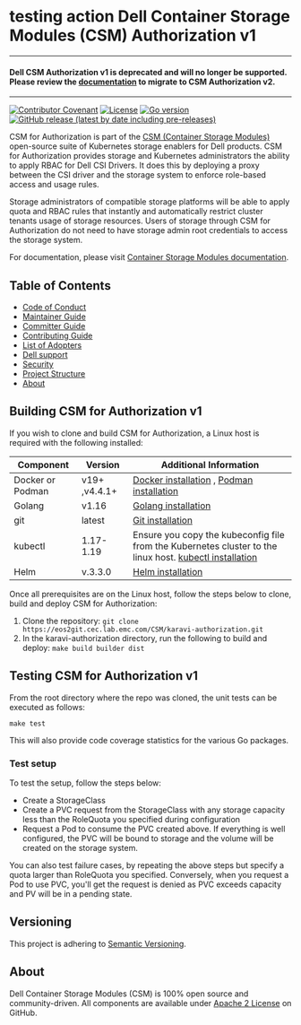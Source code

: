<!--
Copyright (c) 2021-2022 Dell Inc., or its subsidiaries. All Rights Reserved.

Licensed under the Apache License, Version 2.0 (the "License");
you may not use this file except in compliance with the License.
You may obtain a copy of the License at

    http://www.apache.org/licenses/LICENSE-2.0
-->


# testing action Dell Container Storage Modules (CSM) Authorization v1
---
#### Dell CSM Authorization v1 is deprecated and will no longer be supported. Please review the [documentation](https://dell.github.io/csm-docs/) to migrate to CSM Authorization v2. 
---


[![Contributor Covenant](https://img.shields.io/badge/Contributor%20Covenant-v2.0%20adopted-ff69b4.svg)](https://eos2git.cec.lab.emc.com/CSM/csm/blob/main/docs/CODE_OF_CONDUCT.md)
[![License](https://img.shields.io/github/license/dell/karavi-authorization)](LICENSE)
[![Go version](https://img.shields.io/github/go-mod/go-version/dell/karavi-authorization)](go.mod)
[![GitHub release (latest by date including pre-releases)](https://img.shields.io/github/v/release/dell/karavi-authorization?include_prereleases&label=latest&style=flat-square)](https://eos2git.cec.lab.emc.com/CSM/karavi-authorization/releases/latest)

CSM for Authorization is part of the [CSM (Container Storage Modules)](https://eos2git.cec.lab.emc.com/CSM/csm) open-source suite of Kubernetes storage enablers for Dell products. CSM for Authorization provides storage and Kubernetes administrators the ability to apply RBAC for Dell CSI Drivers. It does this by deploying a proxy between the CSI driver and the storage system to enforce role-based access and usage rules.

Storage administrators of compatible storage platforms will be able to apply quota and RBAC rules that instantly and automatically restrict cluster tenants usage of storage resources. Users of storage through CSM for Authorization do not need to have storage admin root credentials to access the storage system.

For documentation, please visit [Container Storage Modules documentation](https://dell.github.io/csm-docs/).

## Table of Contents

* [Code of Conduct](https://eos2git.cec.lab.emc.com/CSM/csm/blob/main/docs/CODE_OF_CONDUCT.md)
* [Maintainer Guide](https://eos2git.cec.lab.emc.com/CSM/csm/blob/main/docs/MAINTAINER_GUIDE.md)
* [Committer Guide](https://eos2git.cec.lab.emc.com/CSM/csm/blob/main/docs/COMMITTER_GUIDE.md)
* [Contributing Guide](https://eos2git.cec.lab.emc.com/CSM/csm/blob/main/docs/CONTRIBUTING.md)
* [List of Adopters](https://eos2git.cec.lab.emc.com/CSM/csm/blob/main/docs/ADOPTERS.md)
* [Dell support](https://www.dell.com/support/incidents-online/en-us/contactus/product/container-storage-modules)
* [Security](https://eos2git.cec.lab.emc.com/CSM/csm/blob/main/docs/SECURITY.md)
* [Project Structure](./docs/PROJECT_STRUCTURE.md)
* [About](#about)

## Building CSM for Authorization v1

If you wish to clone and build CSM for Authorization, a Linux host is required with the following installed:

| Component       | Version   | Additional Information                                                                                                                     |
| --------------- | --------- | ------------------------------------------------------------------------------------------------------------------------------------------ |
| Docker or Podman| v19+  ,v4.4.1+    | [Docker installation](https://docs.docker.com/engine/install/) , [Podman installation](https://podman.io/docs/installation)         |
| Golang          | v1.16    | [Golang installation](https://github.com/travis-ci/gimme)                                                                                                         |
| git             | latest    | [Git installation](https://git-scm.com/book/en/v2/Getting-Started-Installing-Git)                                                                              |
| kubectl         | 1.17-1.19 | Ensure you copy the kubeconfig file from the Kubernetes cluster to the linux host. [kubectl installation](https://Kubernetes.io/docs/tasks/tools/install-kubectl/) |
| Helm            | v.3.3.0   | [Helm installation](https://helm.sh/docs/intro/install/)                                                                                                        |

Once all prerequisites are on the Linux host, follow the steps below to clone, build and deploy CSM for Authorization:

1. Clone the repository: `git clone https://eos2git.cec.lab.emc.com/CSM/karavi-authorization.git`
2. In the karavi-authorization directory, run the following to build and deploy: `make build builder dist`

## Testing CSM for Authorization v1

From the root directory where the repo was cloned, the unit tests can be executed as follows:

```
make test
```

This will also provide code coverage statistics for the various Go packages.

### Test setup

To test the setup, follow the steps below:

- Create a StorageClass
- Create a PVC request from the StorageClass with any storage capacity less than the RoleQuota you specified during configuration
- Request a Pod to consume the PVC created above. If everything is well configured, the PVC will be bound to storage and the volume will be created on the storage system.

You can also test failure cases, by repeating the above steps but specify a quota larger than RoleQuota you specified. Conversely, when you request a Pod to use PVC, you'll get the request is denied as PVC exceeds capacity and PV will be in a pending state.

## Versioning

This project is adhering to [Semantic Versioning](https://semver.org/).

## About

Dell Container Storage Modules (CSM) is 100% open source and community-driven. All components are available
under [Apache 2 License](https://www.apache.org/licenses/LICENSE-2.0.html) on
GitHub.

